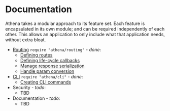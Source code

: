 # Documentation

Athena takes a modular approach to its feature set.  Each feature is encapsulated in its own module; and can be required independently of each other.  This allows an application to only include what that application needs, without extra bloat.

* [Routing](./routing.md) `require "athena/routing"` - _done_:
  * [Defining routes](./routing.md#defining-routes)
  * [Defining life-cycle callbacks](./routing.md#request-life-cycle-events)
  * [Manage response serialization](./routing.md#route-view)
  * [Handle param conversion](./routing.md#paramconverter)
* [CLI](./cli.md) `require "athena/cli"` - _done_:
  * [Creating CLI commands](./cli.md#creating-commands)
* Security - _todo_:
  * TBD
* Documentation - _todo_:
  * TBD






